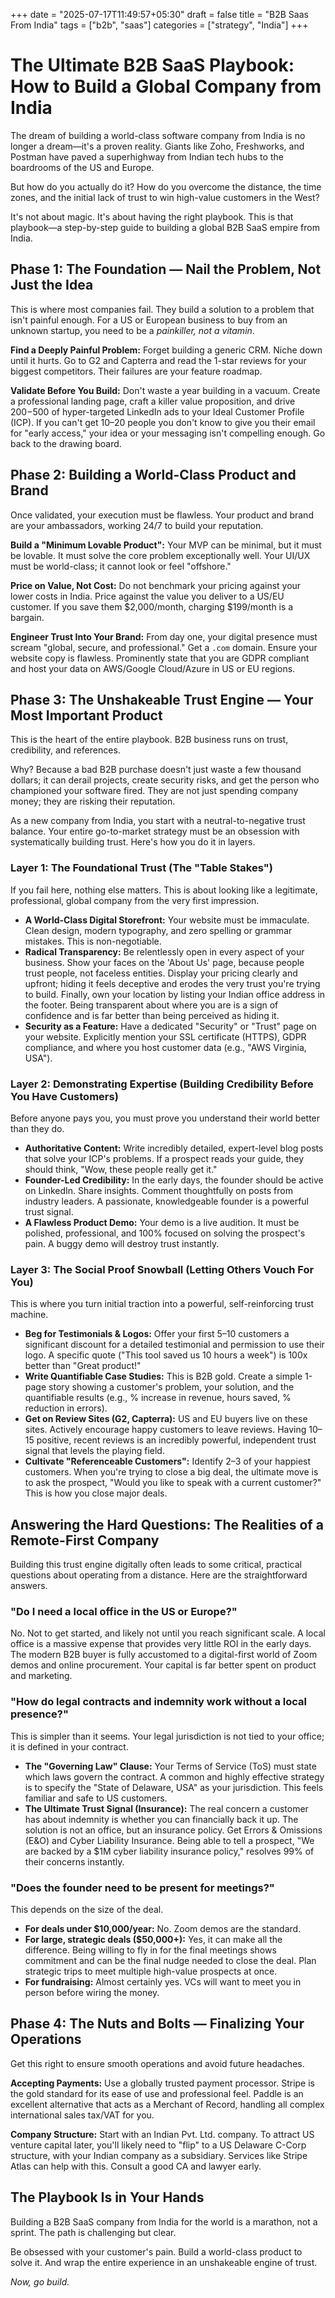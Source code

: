 +++
date = "2025-07-17T11:49:57+05:30"
draft = false
title = "B2B Saas From India"
tags = ["b2b", "saas"]
categories = ["strategy", "India"]
+++

# The Ultimate B2B SaaS Playbook: How to Build a Global Company from India

The dream of building a world-class software company from India is no longer a dream—it's a proven reality. Giants like Zoho, Freshworks, and Postman have paved a superhighway from Indian tech hubs to the boardrooms of the US and Europe.

But how do you actually do it? How do you overcome the distance, the time zones, and the initial lack of trust to win high-value customers in the West?

It's not about magic. It's about having the right playbook. This is that playbook—a step-by-step guide to building a global B2B SaaS empire from India.

## Phase 1: The Foundation — Nail the Problem, Not Just the Idea

This is where most companies fail. They build a solution to a problem that isn't painful enough. For a US or European business to buy from an unknown startup, you need to be a _painkiller, not a vitamin_.

**Find a Deeply Painful Problem:** Forget building a generic CRM. Niche down until it hurts. Go to G2 and Capterra and read the 1-star reviews for your biggest competitors. Their failures are your feature roadmap.

**Validate Before You Build:** Don't waste a year building in a vacuum. Create a professional landing page, craft a killer value proposition, and drive $200−$500 of hyper-targeted LinkedIn ads to your Ideal Customer Profile (ICP). If you can't get 10–20 people you don't know to give you their email for "early access," your idea or your messaging isn't compelling enough. Go back to the drawing board.

## Phase 2: Building a World-Class Product and Brand

Once validated, your execution must be flawless. Your product and brand are your ambassadors, working 24/7 to build your reputation.

**Build a "Minimum Lovable Product":** Your MVP can be minimal, but it must be lovable. It must solve the core problem exceptionally well. Your UI/UX must be world-class; it cannot look or feel "offshore."

**Price on Value, Not Cost:** Do not benchmark your pricing against your lower costs in India. Price against the value you deliver to a US/EU customer. If you save them $2,000/month, charging $199/month is a bargain.

**Engineer Trust Into Your Brand:** From day one, your digital presence must scream "global, secure, and professional." Get a `.com` domain. Ensure your website copy is flawless. Prominently state that you are GDPR compliant and host your data on AWS/Google Cloud/Azure in US or EU regions.

## Phase 3: The Unshakeable Trust Engine — Your Most Important Product

This is the heart of the entire playbook. B2B business runs on trust, credibility, and references.

Why? Because a bad B2B purchase doesn't just waste a few thousand dollars; it can derail projects, create security risks, and get the person who championed your software fired. They are not just spending company money; they are risking their reputation.

As a new company from India, you start with a neutral-to-negative trust balance. Your entire go-to-market strategy must be an obsession with systematically building trust. Here's how you do it in layers.

### Layer 1: The Foundational Trust (The "Table Stakes")

If you fail here, nothing else matters. This is about looking like a legitimate, professional, global company from the very first impression.

- **A World-Class Digital Storefront:** Your website must be immaculate. Clean design, modern typography, and zero spelling or grammar mistakes. This is non-negotiable.
- **Radical Transparency:** Be relentlessly open in every aspect of your business. Show your faces on the 'About Us' page, because people trust people, not faceless entities. Display your pricing clearly and upfront; hiding it feels deceptive and erodes the very trust you're trying to build. Finally, own your location by listing your Indian office address in the footer. Being transparent about where you are is a sign of confidence and is far better than being perceived as hiding it.
- **Security as a Feature:** Have a dedicated "Security" or "Trust" page on your website. Explicitly mention your SSL certificate (HTTPS), GDPR compliance, and where you host customer data (e.g., "AWS Virginia, USA").

### Layer 2: Demonstrating Expertise (Building Credibility Before You Have Customers)

Before anyone pays you, you must prove you understand their world better than they do.

- **Authoritative Content:** Write incredibly detailed, expert-level blog posts that solve your ICP's problems. If a prospect reads your guide, they should think, "Wow, these people really get it."
- **Founder-Led Credibility:** In the early days, the founder should be active on LinkedIn. Share insights. Comment thoughtfully on posts from industry leaders. A passionate, knowledgeable founder is a powerful trust signal.
- **A Flawless Product Demo:** Your demo is a live audition. It must be polished, professional, and 100% focused on solving the prospect's pain. A buggy demo will destroy trust instantly.

### Layer 3: The Social Proof Snowball (Letting Others Vouch For You)

This is where you turn initial traction into a powerful, self-reinforcing trust machine.

- **Beg for Testimonials & Logos:** Offer your first 5–10 customers a significant discount for a detailed testimonial and permission to use their logo. A specific quote ("This tool saved us 10 hours a week") is 100x better than "Great product!"
- **Write Quantifiable Case Studies:** This is B2B gold. Create a simple 1-page story showing a customer's problem, your solution, and the quantifiable results (e.g., % increase in revenue, hours saved, % reduction in errors).
- **Get on Review Sites (G2, Capterra):** US and EU buyers live on these sites. Actively encourage happy customers to leave reviews. Having 10–15 positive, recent reviews is an incredibly powerful, independent trust signal that levels the playing field.
- **Cultivate "Referenceable Customers":** Identify 2–3 of your happiest customers. When you're trying to close a big deal, the ultimate move is to ask the prospect, "Would you like to speak with a current customer?" This is how you close major deals.

## Answering the Hard Questions: The Realities of a Remote-First Company

Building this trust engine digitally often leads to some critical, practical questions about operating from a distance. Here are the straightforward answers.

### "Do I need a local office in the US or Europe?"

No. Not to get started, and likely not until you reach significant scale. A local office is a massive expense that provides very little ROI in the early days. The modern B2B buyer is fully accustomed to a digital-first world of Zoom demos and online procurement. Your capital is far better spent on product and marketing.

### "How do legal contracts and indemnity work without a local presence?"

This is simpler than it seems. Your legal jurisdiction is not tied to your office; it is defined in your contract.

- **The "Governing Law" Clause:** Your Terms of Service (ToS) must state which laws govern the contract. A common and highly effective strategy is to specify the "State of Delaware, USA" as your jurisdiction. This feels familiar and safe to US customers.
- **The Ultimate Trust Signal (Insurance):** The real concern a customer has about indemnity is whether you can financially back it up. The solution is not an office, but an insurance policy. Get Errors & Omissions (E&O) and Cyber Liability Insurance. Being able to tell a prospect, "We are backed by a $1M cyber liability insurance policy," resolves 99% of their concerns instantly.

### "Does the founder need to be present for meetings?"

This depends on the size of the deal.

- **For deals under $10,000/year:** No. Zoom demos are the standard.
- **For large, strategic deals ($50,000+):** Yes, it can make all the difference. Being willing to fly in for the final meetings shows commitment and can be the final nudge needed to close the deal. Plan strategic trips to meet multiple high-value prospects at once.
- **For fundraising:** Almost certainly yes. VCs will want to meet you in person before wiring the money.

## Phase 4: The Nuts and Bolts — Finalizing Your Operations

Get this right to ensure smooth operations and avoid future headaches.

**Accepting Payments:** Use a globally trusted payment processor. Stripe is the gold standard for its ease of use and professional feel. Paddle is an excellent alternative that acts as a Merchant of Record, handling all complex international sales tax/VAT for you.

**Company Structure:** Start with an Indian Pvt. Ltd. company. To attract US venture capital later, you'll likely need to "flip" to a US Delaware C-Corp structure, with your Indian company as a subsidiary. Services like Stripe Atlas can help with this. Consult a good CA and lawyer early.

## The Playbook Is in Your Hands

Building a B2B SaaS company from India for the world is a marathon, not a sprint. The path is challenging but clear.

Be obsessed with your customer's pain. Build a world-class product to solve it. And wrap the entire experience in an unshakeable engine of trust.

_Now, go build._
